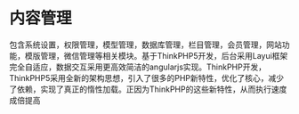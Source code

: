 # 内容管理
包含系统设置，权限管理，模型管理，数据库管理，栏目管理，会员管理，网站功能，模版管理，微信管理等相关模块。基于ThinkPHP5开发，后台采用Layui框架完全自适应，数据交互采用更高效简洁的angularjs实现。ThinkPHP开发，ThinkPHP5采用全新的架构思想，引入了很多的PHP新特性，优化了核心，减少了依赖，实现了真正的惰性加载。正因为ThinkPHP的这些新特性，从而执行速度成倍提高
